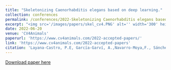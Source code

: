 ```yaml
---
title: "Skeletonizing Caenorhabditis elegans based on deep learning."
collection: conferences
permalink: /conferences/2022-Skeletonizing Caenorhabditis elegans based on deep learning
excerpt: "<img src='/images/papers/skel_cv4.PNG' alt='' width='300' height='150'>"
date: 2022-06-20
venue: 'CV4Animals'
paperurl: 'https://www.cv4animals.com/2022-accepted-papers/'
link: 'https://www.cv4animals.com/2022-accepted-papers'
citation: 'Layana‑Castro, P.E, García‑Garví, A.,Navarro-Moya,F., Sánchez‑Salmerón, A.J., (2022). &quot; Automation of Caenorhabditis elegans lifespan assay using deep learning&quot; <i>CV4Animals: Computer Vision for Animal Behavior Tracking and Modeling.New Orleans, USA.</i>.'
---
```

[Download paper here](https://www.cv4animals.com/2022-accepted-papers)
